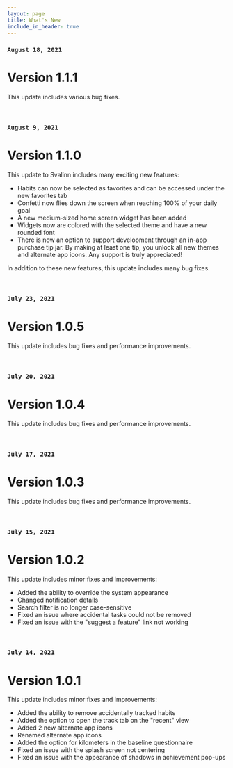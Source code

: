 ```yaml
---
layout: page
title: What's New
include_in_header: true
---
```

### `August 18, 2021`
# **Version 1.1.1**

This update includes various bug fixes.

<br>

### `August 9, 2021`
# **Version 1.1.0**

This update to Svalinn includes many exciting new features:

- Habits can now be selected as favorites and can be accessed under the new favorites tab
- Confetti now flies down the screen when reaching 100% of your daily goal
- A new medium-sized home screen widget has been added
- Widgets now are colored with the selected theme and have a new rounded font
- There is now an option to support development through an in-app purchase tip jar. By making at least one tip, you unlock all new themes and alternate app icons. Any support is truly appreciated!

In addition to these new features, this update includes many bug fixes.

<br>

### `July 23, 2021`
# **Version 1.0.5**

This update includes bug fixes and performance improvements.

<br>

### `July 20, 2021`
# **Version 1.0.4**

This update includes bug fixes and performance improvements.

<br>

### `July 17, 2021`
# **Version 1.0.3**

This update includes bug fixes and performance improvements.

<br>

### `July 15, 2021`
# **Version 1.0.2**

This update includes minor fixes and improvements:

- Added the ability to override the system appearance
- Changed notification details
- Search filter is no longer case-sensitive
- Fixed an issue where accidental tasks could not be removed
- Fixed an issue with the "suggest a feature" link not working

<br>

### `July 14, 2021`
# **Version 1.0.1**

This update includes minor fixes and improvements:

- Added the ability to remove accidentally tracked habits
- Added the option to open the track tab on the "recent" view
- Added 2 new alternate app icons
- Renamed alternate app icons
- Added the option for kilometers in the baseline questionnaire
- Fixed an issue with the splash screen not centering
- Fixed an issue with the appearance of shadows in achievement pop-ups

<br>
